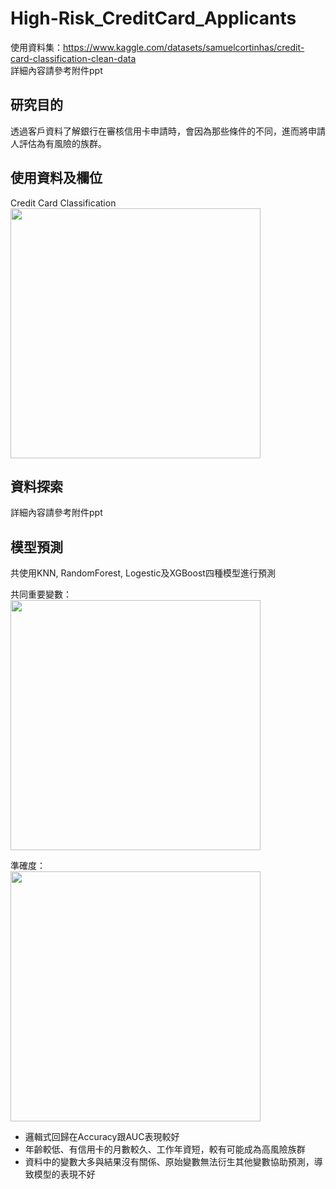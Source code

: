 # High-Risk_CreditCard_Applicants

使用資料集：https://www.kaggle.com/datasets/samuelcortinhas/credit-card-classification-clean-data <br/>
詳細內容請參考附件ppt <br/>

## 研究目的
透過客戶資料了解銀行在審核信用卡申請時，會因為那些條件的不同，進而將申請人評估為有風險的族群。

## 使用資料及欄位
Credit Card Classification  <br/>
<img width="400" alt="" src="https://github.com/weilin0323/High-Risk_CreditCard_Applicants/assets/51693471/456afaa7-7148-4374-b071-282838267fb2">

## 資料探索
詳細內容請參考附件ppt

## 模型預測

共使用KNN, RandomForest, Logestic及XGBoost四種模型進行預測 <br/>

共同重要變數：<br/>
<img width="400" alt="" src="https://github.com/weilin0323/High-Risk_CreditCard_Applicants/assets/51693471/8a901f91-c044-44c6-a839-426d4de7e395">

準確度：<br/>
<img width="400" alt="" src="https://github.com/weilin0323/High-Risk_CreditCard_Applicants/assets/51693471/65114f98-6760-4593-9e44-32b30f3a9e3f">

* 邏輯式回歸在Accuracy跟AUC表現較好
* 年齡較低、有信用卡的月數較久、工作年資短，較有可能成為高風險族群 
* 資料中的變數大多與結果沒有關係、原始變數無法衍生其他變數協助預測，導致模型的表現不好




